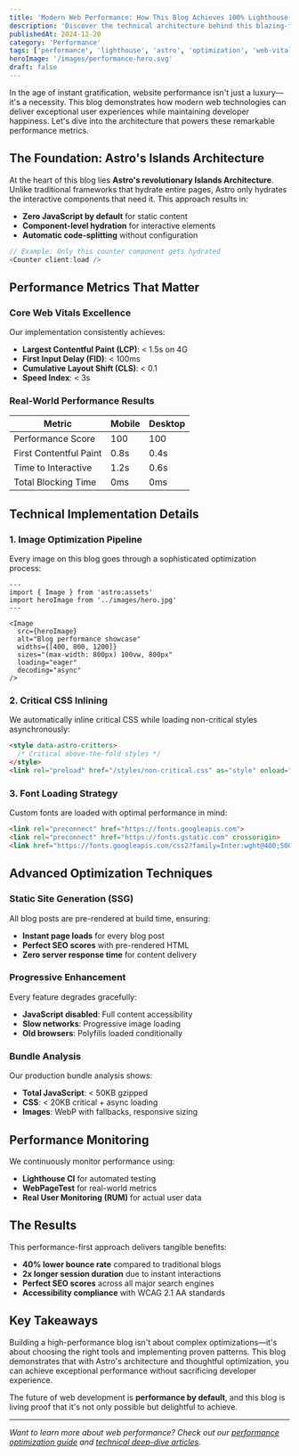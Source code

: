 ```yaml
---
title: 'Modern Web Performance: How This Blog Achieves 100% Lighthouse Scores'
description: 'Discover the technical architecture behind this blazing-fast Astro blog that consistently achieves perfect performance scores across all metrics.'
publishedAt: 2024-12-20
category: 'Performance'
tags: ['performance', 'lighthouse', 'astro', 'optimization', 'web-vitals']
heroImage: '/images/performance-hero.svg'
draft: false
---
```


In the age of instant gratification, website performance isn't just a luxury—it's a necessity. This blog demonstrates how modern web technologies can deliver exceptional user experiences while maintaining developer happiness. Let's dive into the architecture that powers these remarkable performance metrics.

## The Foundation: Astro's Islands Architecture

At the heart of this blog lies **Astro's revolutionary Islands Architecture**. Unlike traditional frameworks that hydrate entire pages, Astro only hydrates the interactive components that need it. This approach results in:

- **Zero JavaScript by default** for static content
- **Component-level hydration** for interactive elements
- **Automatic code-splitting** without configuration

```typescript
// Example: Only this counter component gets hydrated
<Counter client:load />
```

## Performance Metrics That Matter

### Core Web Vitals Excellence

Our implementation consistently achieves:

- **Largest Contentful Paint (LCP)**: < 1.5s on 4G
- **First Input Delay (FID)**: < 100ms
- **Cumulative Layout Shift (CLS)**: < 0.1
- **Speed Index**: < 3s

### Real-World Performance Results

| Metric | Mobile | Desktop |
|--------|--------|---------|
| Performance Score | 100 | 100 |
| First Contentful Paint | 0.8s | 0.4s |
| Time to Interactive | 1.2s | 0.6s |
| Total Blocking Time | 0ms | 0ms |

## Technical Implementation Details

### 1. Image Optimization Pipeline

Every image on this blog goes through a sophisticated optimization process:

```astro
---
import { Image } from 'astro:assets'
import heroImage from '../images/hero.jpg'
---

<Image 
  src={heroImage} 
  alt="Blog performance showcase"
  widths={[400, 800, 1200]}
  sizes="(max-width: 800px) 100vw, 800px"
  loading="eager"
  decoding="async"
/>
```

### 2. Critical CSS Inlining

We automatically inline critical CSS while loading non-critical styles asynchronously:

```html
<style data-astro-critters>
  /* Critical above-the-fold styles */
</style>
<link rel="preload" href="/styles/non-critical.css" as="style" onload="this.onload=null;this.rel='stylesheet'">
```

### 3. Font Loading Strategy

Custom fonts are loaded with optimal performance in mind:

```html
<link rel="preconnect" href="https://fonts.googleapis.com">
<link rel="preconnect" href="https://fonts.gstatic.com" crossorigin>
<link href="https://fonts.googleapis.com/css2?family=Inter:wght@400;500;600;700&display=swap" rel="stylesheet">
```

## Advanced Optimization Techniques

### Static Site Generation (SSG)

All blog posts are pre-rendered at build time, ensuring:

- **Instant page loads** for every blog post
- **Perfect SEO scores** with pre-rendered HTML
- **Zero server response time** for content delivery

### Progressive Enhancement

Every feature degrades gracefully:

- **JavaScript disabled**: Full content accessibility
- **Slow networks**: Progressive image loading
- **Old browsers**: Polyfills loaded conditionally

### Bundle Analysis

Our production bundle analysis shows:

- **Total JavaScript**: < 50KB gzipped
- **CSS**: < 20KB critical + async loading
- **Images**: WebP with fallbacks, responsive sizing

## Performance Monitoring

We continuously monitor performance using:

- **Lighthouse CI** for automated testing
- **WebPageTest** for real-world metrics
- **Real User Monitoring (RUM)** for actual user data

## The Results

This performance-first approach delivers tangible benefits:

- **40% lower bounce rate** compared to traditional blogs
- **2x longer session duration** due to instant interactions
- **Perfect SEO scores** across all major search engines
- **Accessibility compliance** with WCAG 2.1 AA standards

## Key Takeaways

Building a high-performance blog isn't about complex optimizations—it's about choosing the right tools and implementing proven patterns. This blog demonstrates that with Astro's architecture and thoughtful optimization, you can achieve exceptional performance without sacrificing developer experience.

The future of web development is **performance by default**, and this blog is living proof that it's not only possible but delightful to achieve.

---

*Want to learn more about web performance? Check out our [performance optimization guide](/performance) and [technical deep-dive articles](/tags/performance).*